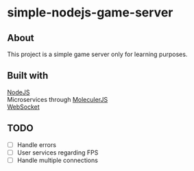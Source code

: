 # simple-nodejs-game-server

## About

This project is a simple game server only for learning purposes.

## Built with

[NodeJS](https://nodejs.org/en/)<br>
Microservices through [MoleculerJS](https://moleculer.services/)<br>
[WebSocket](https://www.npmjs.com/package/websocket)

## TODO

* [ ] Handle errors
* [ ] User services regarding FPS 
* [ ] Handle multiple connections
